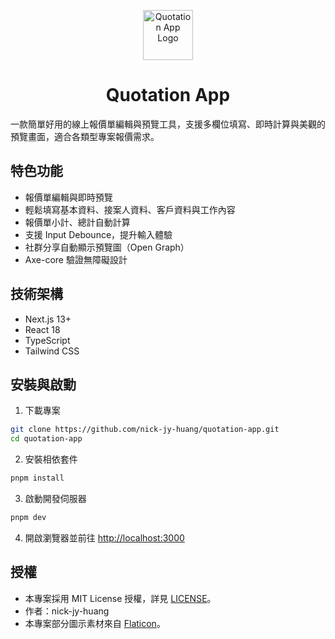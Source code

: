 <p align="center">
  <img src="https://quotation-app-zeta.vercel.app/favicon.png" width="80" alt="Quotation App Logo">
</p>

<h1 align="center">Quotation App</h1>

一款簡單好用的線上報價單編輯與預覽工具，支援多欄位填寫、即時計算與美觀的預覽畫面，適合各類型專案報價需求。

## 特色功能

- 報價單編輯與即時預覽
- 輕鬆填寫基本資料、接案人資料、客戶資料與工作內容
- 報價單小計、總計自動計算
- 支援 Input Debounce，提升輸入體驗
- 社群分享自動顯示預覽圖（Open Graph）
- Axe-core 驗證無障礙設計

## 技術架構

- Next.js 13+
- React 18
- TypeScript
- Tailwind CSS

## 安裝與啟動

1. 下載專案

```bash
git clone https://github.com/nick-jy-huang/quotation-app.git
cd quotation-app
```

2. 安裝相依套件

```bash
pnpm install
```

3. 啟動開發伺服器

```bash
pnpm dev
```

4. 開啟瀏覽器並前往 [http://localhost:3000](http://localhost:3000)

## 授權

- 本專案採用 MIT License 授權，詳見 [LICENSE](./LICENSE)。
- 作者：nick-jy-huang
- 本專案部分圖示素材來自 [Flaticon](https://www.flaticon.com/)。
